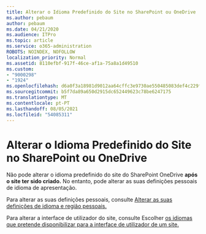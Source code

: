```yaml
---
title: Alterar o Idioma Predefinido do Site no SharePoint ou OneDrive
ms.author: pebaum
author: pebaum
ms.date: 04/21/2020
ms.audience: ITPro
ms.topic: article
ms.service: o365-administration
ROBOTS: NOINDEX, NOFOLLOW
localization_priority: Normal
ms.assetid: 8110efbf-917f-46ce-af1a-75a8a1d49510
ms.custom:
- "9000298"
- "1924"
ms.openlocfilehash: d6a0f3a18981d9012aa64cffc3e9730ae550485083def4c229f1b2235ff98403
ms.sourcegitcommit: b5f7da89a650d2915dc652449623c78be6247175
ms.translationtype: MT
ms.contentlocale: pt-PT
ms.lasthandoff: 08/05/2021
ms.locfileid: "54085311"
---
```

# <a name="change-the-default-site-language-in-sharepoint-or-onedrive"></a>Alterar o Idioma Predefinido do Site no SharePoint ou OneDrive 

Não pode alterar o idioma predefinido do site do SharePoint OneDrive **após o site ter sido criado.** No entanto, pode alterar as suas definições pessoais de idioma de apresentação.

Para alterar as suas definições pessoais, consulte [Alterar as suas definições de idioma e região pessoais.](https://support.office.com/article/Change-your-personal-language-and-region-settings-caa1fccc-bcdb-42f3-9e5b-45957647ffd7)

Para alterar a interface de utilizador do site, consulte Escolher [os idiomas que pretende disponibilizar para a interface de utilizador de um site.](https://support.office.com/article/choose-the-languages-you-want-to-make-available-for-a-site-s-user-interface-16d3a83c-05ab-4b50-8fbb-ff576a3351e8)

